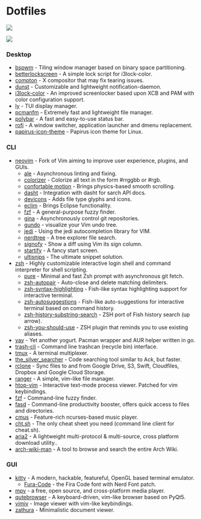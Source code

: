 # Dotfiles

![](https://imgur.com/a/Os0FG0v.png)

![](https://imgur.com/a/cwHtRts.png)

### Desktop

- [bspwm](https://github.com/baskerville/bspwm) - Tiling window manager based on binary space partitioning.
- [betterlockscreen](https://github.com/pavanjadhaw/betterlockscreen) - A simple lock script for i3lock-color.
- [compton](https://github.com/chjj/compton) - X compositor that may fix tearing issues.
- [dunst](https://github.com/dunst-project/dunst) - Customizable and lightweight notification-daemon.
- [i3lock-color](https://github.com/eBrnd/i3lock-color) - An improved screenlocker based upon XCB and PAM with color configuration support.
- [ly](https://github.com/cylgom/ly) - TUI display manager.
- [pcmanfm](https://github.com/lxqt/pcmanfm-qt) - Extremely fast and lightweight file manager.
- [polybar](https://github.com/jaagr/polybar) - A fast and easy-to-use status bar.
- [rofi](https://github.com/DaveDavenport/rofi) - A window switcher, application launcher and dmenu replacement.
- [papirus-icon-theme](https://github.com/PapirusDevelopmentTeam/papirus-icon-theme) - Papirus icon theme for Linux.


### CLI

- [neovim](https://github.com/neovim/neovim) - Fork of Vim aiming to improve user experience, plugins, and GUIs.
	- [ale](https://github.com/w0rp/ale) - Asynchronous linting and fixing.
	- [colorizer](https://github.com/lilydjwg/colorizer) - Colorize all text in the form #rrggbb or #rgb.
	- [confortable motion](https://github.com/yuttie/comfortable-motion.vim) - Brings physics-based smooth scrolling.
	- [dasht](https://github.com/sunaku/vim-dasht) - Integration with dasht for sarch API docs.
	- [devicons](https://github.com/ryanoasis/vim-devicons) - Adds file type glyphs and icons.
	- [eclim](https://github.com/ervandew/eclim) - Brings Eclipse functionality.
	- [fzf](https://github.com/junegunn/fzf.vim) - A general-purpose fuzzy finder.
	- [gina](https://github.com/lambdalisue/gina.vim) - Asynchronously control git repositories.
	- [gundo](https://github.com/sjl/gundo.vim) - visualize your Vim undo tree.
	- [jedi](https://github.com/davidhalter/jedi-vim) - Using the jedi autocompletion library for VIM.
	- [nerdtree](https://github.com/scrooloose/nerdtree) - A tree explorer file search.
	- [signofy](https://github.com/mhinz/vim-signify) - Show a diff using Vim its sign column.
	- [startify](https://github.com/mhinz/vim-startify) - A fancy start screen.
    - [ultisnips](https://github.com/SirVer/ultisnips) - The ultimate snippet solution.
- [zsh](https://github.com/zsh-users/zsh) - Highly customizable interactive login shell and command interpreter for shell scripting.
	- [pure](https://github.com/sindresorhus/pure) - Minimal and fast Zsh prompt with asynchronous git fetch.
	- [zsh-autopair](https://github.com/hlissner/zsh-autopair) - Auto-close and delete matching delimiters.
	- [zsh-syntax-highlighting](https://github.com/zsh-users/zsh-syntax-highlighting) - Fish-like syntax highlighting support for interactive terminal.
	- [zsh-autosuggestions](https://github.com/zsh-users/zsh-autosuggestions) - Fish-like auto-suggestions for interactive terminal based on command history.
	- [zsh-history-substring-search](https://github.com/zsh-users/zsh-history-substring-search) - ZSH port of Fish history search (up arrow).
	- [zsh-you-should-use](https://github.com/MichaelAquilina/zsh-you-should-use) - ZSH plugin that reminds you to use existing aliases.
- [yay](https://github.com/Jguer/yay) - Yet another yogurt. Pacman wrapper and AUR helper written in go.
- [trash-cli](https://github.com/andreafrancia/trash-cli) - Command line trashcan (recycle bin) interface.
- [tmux](https://github.com/tmux/tmux) - A terminal multiplexer.
- [the_silver_searcher](https://github.com/ggreer/the_silver_searcher) - Code searching tool similar to Ack, but faster.
- [rclone](https://github.com/ncw/rclone) - Sync files to and from Google Drive, S3, Swift, Cloudfiles, Dropbox and Google Cloud Storage.
- [ranger](https://github.com/ranger/ranger) - A simple, vim-like file manager.
- [htop-vim](https://github.com/cprussin/htop-vim-solarized) - Interactive text-mode process viewer. Patched for vim keybindings.
- [fzf](https://github.com/junegunn/fzf) - Command-line fuzzy finder.
- [fasd](https://github.com/clvv/fasd) - Command-line productivity booster, offers quick access to files and directories.
- [cmus](https://github.com/cmus/cmus) - Feature-rich ncurses-based music player.
- [cht.sh](https://github.com/chubin/cheat.sh) - The only cheat sheet you need (command line client for cheat.sh).
- [aria2](https://github.com/aria2/aria2) - A lightweight multi-protocol & multi-source, cross platform download utility..
- [arch-wiki-man](https://github.com/greg-js/arch-wiki-man) - A tool to browse and search the entire Arch Wiki.

### GUI


- [kitty](https://github.com/kovidgoyal/kitty) - A modern, hackable, featureful, OpenGL based terminal emulator.
	- [Fura-Code](https://github.com/ryanoasis/nerd-fonts/tree/master/patched-fonts/FiraCode) - the Fira Code font with Nerd Font patch.
- [mpv](https://github.com/mpv-player/mpv) - a free, open source, and cross-platform media player.
- [qutebrowser](https://github.com/qutebrowser/qutebrowser) - A keyboard-driven, vim-like browser based on PyQt5.
- [vimiv](https://github.com/karlch/vimiv) - Image viewer with vim-like keybindings.
- [zathura](https://github.com/pwmt/zathura) - Minimalistic document viewer.
